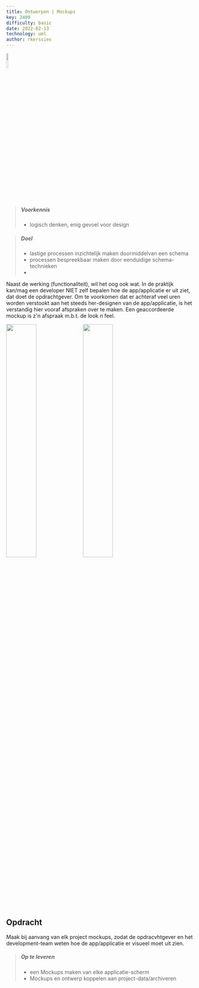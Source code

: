 ```yaml
---
title: Ontwerpen | Mockups
key: 2409
difficulty: basic
date: 2022-02-13
technology: uml
author: rkerssies
---
```




<img src="{{ '/_assets/themas/design.png'  }}" style="width:10%;">

> ##### Voorkennis
> * logisch denken, enig gevoel voor design 

> ##### Doel
> * lastige processen inzichtelijk maken doormiddelvan een schema
> * processen bespreekbaar maken door eenduidige schema-technieken
> * 

Naast de werking (functionaliteit), wil het oog ook wat.
In de praktijk kan/mag een developer NIET zelf bepalen hoe de app/applicatie er uit ziet, dat doet de opdrachtgever.
Om te voorkomen dat er achteraf veel uren worden verstookt aan het steeds her-designen van de app/applicatie, 
is het verstandig hier vooraf afspraken over te maken. Een geaccordeerde mockup is z'n afspraak m.b.t. de look n feel.  

<img src="{{ '/_assets/themas/mockup.png'  }}" style="width:40%;"> 
<img src="{{ '/_assets/themas/app-mockup.jpeg'  }}" style="width:40%;">


## Opdracht
Maak bij aanvang van elk project mockups, zodat de opdracvhtgever en het development-team weten
hoe de app/applicatie er visueel moet uit zien.


> ##### Op te leveren
> * een Mockups maken van elke applicatie-scherm
> * Mockups en ontwerp koppelen aan project-data/archiveren

